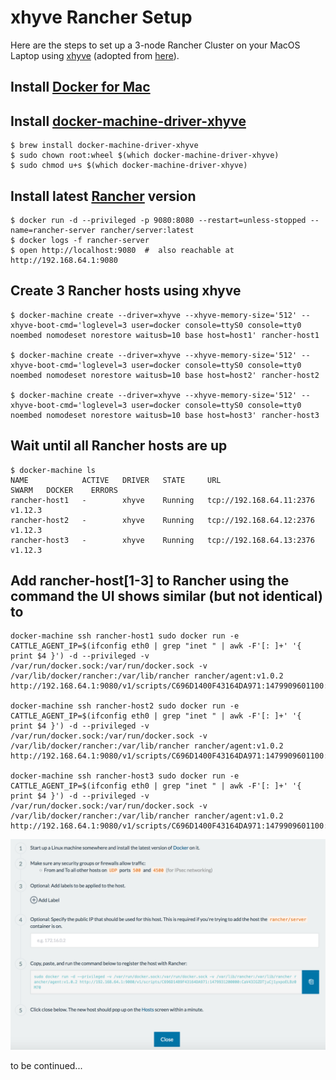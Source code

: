 # xhyve Rancher Setup

Here are the steps to set up a 3-node Rancher Cluster on your MacOS Laptop using [xhyve](https://github.com/mist64/xhyve) (adopted from [here](https://gist.github.com/axnux/09dc375d71398cbbee44ebd23ba35a08)).

## Install [Docker for Mac](https://docs.docker.com/docker-for-mac/)

## Install [docker-machine-driver-xhyve](https://github.com/zchee/docker-machine-driver-xhyve)

```hcl
$ brew install docker-machine-driver-xhyve 
$ sudo chown root:wheel $(which docker-machine-driver-xhyve)
$ sudo chmod u+s $(which docker-machine-driver-xhyve)
```
## Install latest [Rancher](http://rancher.com) version

```hcl
$ docker run -d --privileged -p 9080:8080 --restart=unless-stopped --name=rancher-server rancher/server:latest
$ docker logs -f rancher-server
$ open http://localhost:9080  #  also reachable at http://192.168.64.1:9080 
```
## Create 3 Rancher hosts using xhyve

```hcl
$ docker-machine create --driver=xhyve --xhyve-memory-size='512' --xhyve-boot-cmd='loglevel=3 user=docker console=ttyS0 console=tty0 noembed nomodeset norestore waitusb=10 base host=host1' rancher-host1 

$ docker-machine create --driver=xhyve --xhyve-memory-size='512' --xhyve-boot-cmd='loglevel=3 user=docker console=ttyS0 console=tty0 noembed nomodeset norestore waitusb=10 base host=host2' rancher-host2 

$ docker-machine create --driver=xhyve --xhyve-memory-size='512' --xhyve-boot-cmd='loglevel=3 user=docker console=ttyS0 console=tty0 noembed nomodeset norestore waitusb=10 base host=host3' rancher-host3
```

## Wait until all Rancher hosts are up  

```hcl
$ docker-machine ls
NAME            ACTIVE   DRIVER   STATE     URL                        SWARM   DOCKER    ERRORS
rancher-host1   -        xhyve    Running   tcp://192.168.64.11:2376           v1.12.3
rancher-host2   -        xhyve    Running   tcp://192.168.64.12:2376           v1.12.3
rancher-host3   -        xhyve    Running   tcp://192.168.64.13:2376           v1.12.3
```

## Add rancher-host[1-3] to Rancher using the command the UI shows similar (but not identical)  to

```hcl
docker-machine ssh rancher-host1 sudo docker run -e CATTLE_AGENT_IP=$(ifconfig eth0 | grep "inet " | awk -F'[: ]+' '{ print $4 }') -d --privileged -v /var/run/docker.sock:/var/run/docker.sock -v /var/lib/docker/rancher:/var/lib/rancher rancher/agent:v1.0.2 http://192.168.64.1:9080/v1/scripts/C696D1400F43164DA971:1479909601100:ggFpLItZz1tvk0XP34RfuaJ8YfM

docker-machine ssh rancher-host2 sudo docker run -e CATTLE_AGENT_IP=$(ifconfig eth0 | grep "inet " | awk -F'[: ]+' '{ print $4 }') -d --privileged -v /var/run/docker.sock:/var/run/docker.sock -v /var/lib/docker/rancher:/var/lib/rancher rancher/agent:v1.0.2 http://192.168.64.1:9080/v1/scripts/C696D1400F43164DA971:1479909601100:ggFpLItZz1tvk0XP34RfuaJ8YfM

docker-machine ssh rancher-host3 sudo docker run -e CATTLE_AGENT_IP=$(ifconfig eth0 | grep "inet " | awk -F'[: ]+' '{ print $4 }') -d --privileged -v /var/run/docker.sock:/var/run/docker.sock -v /var/lib/docker/rancher:/var/lib/rancher rancher/agent:v1.0.2 http://192.168.64.1:9080/v1/scripts/C696D1400F43164DA971:1479909601100:ggFpLItZz1tvk0XP34RfuaJ8YfM
```
![Add Host](images/addhost.png)

to be continued...

